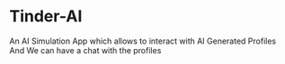 # Tinder-AI
An AI Simulation App which allows to interact with AI Generated Profiles And We can have a chat with the profiles 

